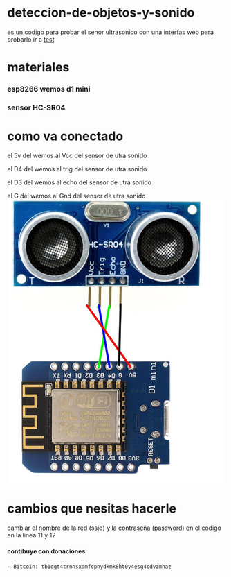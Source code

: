# deteccion-de-objetos-y-sonido
es un codigo para probar el senor ultrasonico con una interfas web
para probarlo ir a [test](https://www.tinkercad.com/things/46njH9TCk48)
# materiales
### esp8266 wemos d1 mini
### sensor HC-SR04
# como va conectado
el 5v del wemos al Vcc  del sensor de utra sonido

el D4 del wemos al trig del sensor de utra sonido

el D3 del wemos al echo del sensor de utra sonido

el G  del wemos al Gnd  del sensor de utra sonido
![alt imagen del diagrma de pines](https://github.com/jero98772/deteccion-de-objetos-y-sonido/blob/master/pines.jpg)
# cambios que nesitas hacerle
cambiar el nombre de la red (ssid) y la contraseña (password) en el codigo en la linea 11 y 12
#### contibuye con donaciones 
	
	- Bitcoin: tb1qgt4trnnsxdmfcpnydkmk8ht0y4esg4cdvzmhaz
